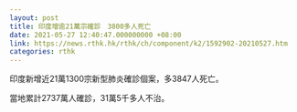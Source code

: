 ```yaml
---
layout: post
title: 印度增逾21萬宗確診　3800多人死亡
date: 2021-05-27 12:40:47.000000000 +08:00
link: https://news.rthk.hk/rthk/ch/component/k2/1592902-20210527.htm
categories: rthk
---
```


印度新增近21萬1300宗新型肺炎確診個案，多3847人死亡。

當地累計2737萬人確診，31萬5千多人不治。
